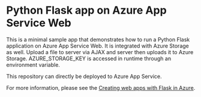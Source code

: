 # Python Flask app on Azure App Service Web

This is a minimal sample app that demonstrates how to run a Python Flask application on Azure App Service Web. It is integrated with Azure Storage as well. Upload a file to server via AJAX and server then uploads it to Azure Storage. AZURE_STORAGE_KEY is accessed in runtime through an environment variable. 

This repository can directly be deployed to Azure App Service.

For more information, please see the [Creating web apps with Flask in Azure](https://docs.microsoft.com/en-us/azure/app-service-web/web-sites-python-create-deploy-flask-app).

